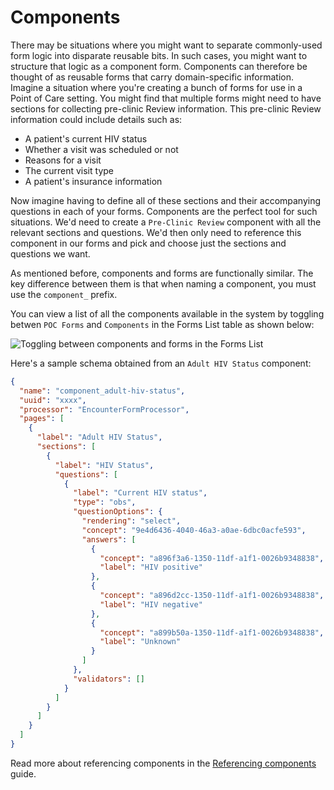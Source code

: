 # Components

There may be situations where you might want to separate commonly-used form logic into disparate reusable bits. In such cases, you might want to structure that logic as a component form. Components can therefore be thought of as reusable forms that carry domain-specific information. Imagine a situation where you're creating a bunch of forms for use in a Point of Care setting. You might find that multiple forms might need to have sections for collecting pre-clinic Review information. This pre-clinic Review information could include details such as:

- A patient's current HIV status
- Whether a visit was scheduled or not
- Reasons for a visit
- The current visit type
- A patient's insurance information

Now imagine having to define all of these sections and their accompanying questions in each of your forms. Components are the perfect tool for such situations. We'd need to create a `Pre-Clinic Review` component with all the relevant sections and questions. We'd then only need to reference this component in our forms and pick and choose just the sections and questions we want.

As mentioned before, components and forms are functionally similar. The key difference between them is that when naming a component, you must use the `component_` prefix.

You can view a list of all the components available in the system by toggling betwen `POC Forms` and `Components` in the Forms List table as shown below:

![Toggling between components and forms in the Forms List](/screens/toggle-components-forms.webp)

Here's a sample schema obtained from an `Adult HIV Status` component:

```json filename="component_adult-hiv-status.json"
{
  "name": "component_adult-hiv-status",
  "uuid": "xxxx",
  "processor": "EncounterFormProcessor",
  "pages": [
    {
      "label": "Adult HIV Status",
      "sections": [
        {
          "label": "HIV Status",
          "questions": [
            {
              "label": "Current HIV status",
              "type": "obs",
              "questionOptions": {
                "rendering": "select",
                "concept": "9e4d6436-4040-46a3-a0ae-6dbc0acfe593",
                "answers": [
                  {
                    "concept": "a896f3a6-1350-11df-a1f1-0026b9348838",
                    "label": "HIV positive"
                  },
                  {
                    "concept": "a896d2cc-1350-11df-a1f1-0026b9348838",
                    "label": "HIV negative"
                  },
                  {
                    "concept": "a899b50a-1350-11df-a1f1-0026b9348838",
                    "label": "Unknown"
                  }
                ]
              },
              "validators": []
            }
          ]
        }
      ]
    }
  ]
}
```

Read more about referencing components in the [Referencing components](/docs/referencing-components) guide.
